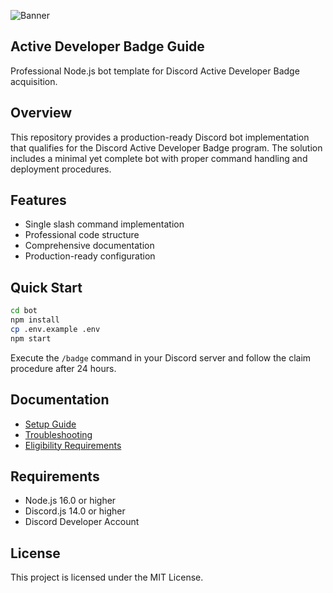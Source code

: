 ![Banner](https://cdn.shopify.com/s/files/1/0559/4788/6783/files/Active_Developer_Badge.png?v=1685712011)

## Active Developer Badge Guide

Professional Node.js bot template for Discord Active Developer Badge acquisition.

## Overview

This repository provides a production-ready Discord bot implementation that qualifies for the Discord Active Developer Badge program. The solution includes a minimal yet complete bot with proper command handling and deployment procedures.

## Features

- Single slash command implementation
- Professional code structure
- Comprehensive documentation
- Production-ready configuration

## Quick Start

```bash
cd bot
npm install
cp .env.example .env
npm start
```

Execute the `/badge` command in your Discord server and follow the claim procedure after 24 hours.

## Documentation

- [Setup Guide](docs/SETUP_GUIDE.md)
- [Troubleshooting](docs/TROUBLESHOOTING.md)
- [Eligibility Requirements](docs/ELIGIBILITY.md)

## Requirements

- Node.js 16.0 or higher
- Discord.js 14.0 or higher
- Discord Developer Account

## License

This project is licensed under the MIT License.
